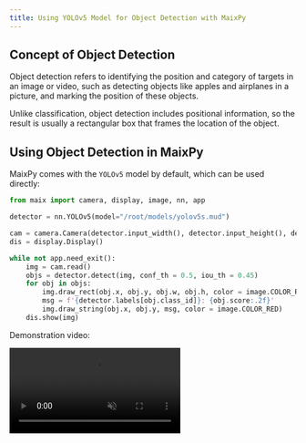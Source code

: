```yaml
---
title: Using YOLOv5 Model for Object Detection with MaixPy
---
```


## Concept of Object Detection

Object detection refers to identifying the position and category of targets in an image or video, such as detecting objects like apples and airplanes in a picture, and marking the position of these objects.

Unlike classification, object detection includes positional information, so the result is usually a rectangular box that frames the location of the object.

## Using Object Detection in MaixPy

MaixPy comes with the `YOLOv5` model by default, which can be used directly:

```python
from maix import camera, display, image, nn, app

detector = nn.YOLOv5(model="/root/models/yolov5s.mud")

cam = camera.Camera(detector.input_width(), detector.input_height(), detector.input_format())
dis = display.Display()

while not app.need_exit():
    img = cam.read()
    objs = detector.detect(img, conf_th = 0.5, iou_th = 0.45)
    for obj in objs:
        img.draw_rect(obj.x, obj.y, obj.w, obj.h, color = image.COLOR_RED)
        msg = f'{detector.labels[obj.class_id]}: {obj.score:.2f}'
        img.draw_string(obj.x, obj.y, msg, color = image.COLOR_RED)
    dis.show(img)
```

Demonstration video:

<video playsinline controls autoplay loop muted preload src="https://wiki.sipeed.com/maixpy/static/video/detector.mp4" type="video/mp4">

This setup uses a camera to capture images, which are then sent to the `detector` for detection. The results (classification name and position) are displayed on the screen.

For more API usage, refer to the documentation of the [maix.nn](/api/maix/nn.html) module.

## Training Your Own Object Detection Model

Please visit [MaixHub](https://maixhub.com) to learn and train object detection models. When creating a project, select `Object Detection Model`.
